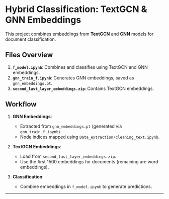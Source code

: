 # Hybrid Classification: TextGCN & GNN Embeddings  

This project combines embeddings from **TextGCN** and **GNN** models for document classification.  

## Files Overview  

1. **`f_model.ipynb`**: Combines and classifies using TextGCN and GNN embeddings.  
2. **`gnn_train_f.ipynb`**: Generates GNN embeddings, saved as `gnn_embeddings.pt`.  
3. **`second_last_layer_embeddings.zip`**: Contains TextGCN embeddings.  

## Workflow  

1. **GNN Embeddings**:  
   - Extracted from `gnn_embeddings.pt` (generated via `gnn_train_f.ipynb`).  
   - Node indices mapped using `Data_extraction/cleaning_text.ipynb`.  

2. **TextGCN Embeddings**:  
   - Load from `second_last_layer_embeddings.zip`.  
   - Use the first 1500 embeddings for documents (remaining are word embeddings).  

3. **Classification**:  
   - Combine embeddings in `f_model.ipynb` to generate predictions.  

---  
